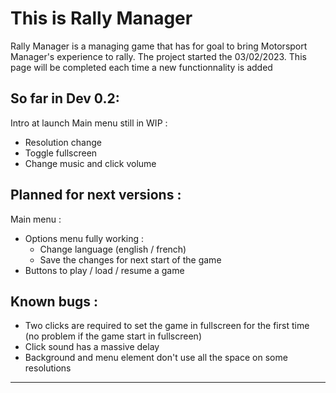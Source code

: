 # This is Rally Manager

Rally Manager is a managing game that has for goal to bring Motorsport Manager's experience to rally.
The project started the 03/02/2023.
This page will be completed each time a new functionnality is added 

## So far in Dev 0.2:

Intro at launch
Main menu still in WIP :
- Resolution change
- Toggle fullscreen
- Change music and click volume

## Planned for next versions : 

Main menu :
- Options menu fully working :
	- Change language (english / french)
	- Save the changes for next start of the game
- Buttons to play / load / resume a game
		
## Known bugs :
- Two clicks are required to set the game in fullscreen for the first time (no problem if the game start in fullscreen)
- Click sound has a massive delay
- Background and menu element don't use all the space on some resolutions

---
